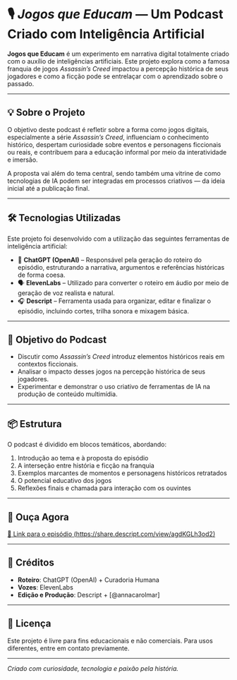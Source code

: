 # 🎙️ *Jogos que Educam* — Um Podcast Criado com Inteligência Artificial

**Jogos que Educam** é um experimento em narrativa digital totalmente criado com o auxílio de inteligências artificiais. Este projeto explora como a famosa franquia de jogos *Assassin’s Creed* impactou a percepção histórica de seus jogadores e como a ficção pode se entrelaçar com o aprendizado sobre o passado.

---

## 💡 Sobre o Projeto

O objetivo deste podcast é refletir sobre a forma como jogos digitais, especialmente a série *Assassin’s Creed*, influenciam o conhecimento histórico, despertam curiosidade sobre eventos e personagens ficcionais ou reais, e contribuem para a educação informal por meio da interatividade e imersão.

A proposta vai além do tema central, sendo também uma vitrine de como tecnologias de IA podem ser integradas em processos criativos — da ideia inicial até a publicação final.

---

## 🛠️ Tecnologias Utilizadas

Este projeto foi desenvolvido com a utilização das seguintes ferramentas de inteligência artificial:

- 🤖 **ChatGPT (OpenAI)** – Responsável pela geração do roteiro do episódio, estruturando a narrativa, argumentos e referências históricas de forma coesa.
- 🗣️ **ElevenLabs** – Utilizado para converter o roteiro em áudio por meio de geração de voz realista e natural.
- 🎧 **Descript** – Ferramenta usada para organizar, editar e finalizar o episódio, incluindo cortes, trilha sonora e mixagem básica.

---

## 🎯 Objetivo do Podcast

- Discutir como *Assassin’s Creed* introduz elementos históricos reais em contextos ficcionais.
- Analisar o impacto desses jogos na percepção histórica de seus jogadores.
- Experimentar e demonstrar o uso criativo de ferramentas de IA na produção de conteúdo multimídia.

---

## 📦 Estrutura

O podcast é dividido em blocos temáticos, abordando:

1. Introdução ao tema e à proposta do episódio
2. A interseção entre história e ficção na franquia
3. Exemplos marcantes de momentos e personagens históricos retratados
4. O potencial educativo dos jogos
5. Reflexões finais e chamada para interação com os ouvintes

---

## 📢 Ouça Agora

[🔗 Link para o episódio (https://share.descript.com/view/agdKGLh3od2)]()

---

## 🧠 Créditos

- **Roteiro**: ChatGPT (OpenAI) + Curadoria Humana  
- **Vozes**: ElevenLabs  
- **Edição e Produção**: Descript + [@annacarolmar]

---

## 📄 Licença

Este projeto é livre para fins educacionais e não comerciais. Para usos diferentes, entre em contato previamente.

---

*Criado com curiosidade, tecnologia e paixão pela história.*
